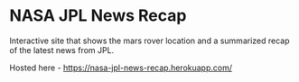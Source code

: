 # NASA JPL News Recap
Interactive site that shows the mars rover location and a summarized recap of the latest news from JPL.

Hosted here - https://nasa-jpl-news-recap.herokuapp.com/
